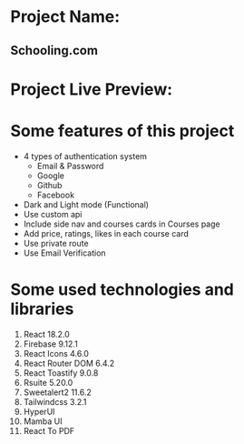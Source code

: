 # Project Name:
## Schooling.com

# Project Live Preview:
##

# Some features of this project
- 4 types of authentication system
  - Email & Password
  - Google
  - Github
  - Facebook
- Dark and Light mode (Functional)
- Use custom api
- Include side nav and courses cards in Courses page
- Add price, ratings, likes in each course card
- Use private route
- Use Email Verification

# Some used technologies and libraries
1. React 18.2.0
2. Firebase 9.12.1
3. React Icons 4.6.0
4. React Router DOM 6.4.2
5. React Toastify 9.0.8
6. Rsuite 5.20.0
7. Sweetalert2 11.6.2
8. Tailwindcss 3.2.1
9. HyperUI
10. Mamba UI
11. React To PDF